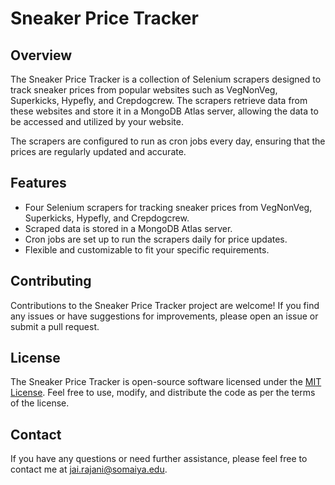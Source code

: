 # Sneaker Price Tracker



## Overview

The Sneaker Price Tracker is a collection of Selenium scrapers designed to track sneaker prices from popular websites such as VegNonVeg, Superkicks, Hypefly, and Crepdogcrew. The scrapers retrieve data from these websites and store it in a MongoDB Atlas server, allowing the data to be accessed and utilized by your website.

The scrapers are configured to run as cron jobs every day, ensuring that the prices are regularly updated and accurate.

## Features

- Four Selenium scrapers for tracking sneaker prices from VegNonVeg, Superkicks, Hypefly, and Crepdogcrew.
- Scraped data is stored in a MongoDB Atlas server.
- Cron jobs are set up to run the scrapers daily for price updates.
- Flexible and customizable to fit your specific requirements.


## Contributing

Contributions to the Sneaker Price Tracker project are welcome! If you find any issues or have suggestions for improvements, please open an issue or submit a pull request.

## License

The Sneaker Price Tracker is open-source software licensed under the [MIT License](https://opensource.org/licenses/MIT). Feel free to use, modify, and distribute the code as per the terms of the license.

## Contact

If you have any questions or need further assistance, please feel free to contact me at [jai.rajani@somaiya.edu](mailto:your-email@example.com).
